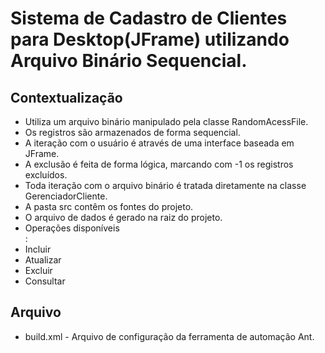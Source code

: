 # Sistema de Cadastro de Clientes para Desktop(JFrame) utilizando Arquivo Binário Sequencial.

## Contextualização

- Utiliza um arquivo binário manipulado pela classe RandomAcessFile.<br>
- Os registros são armazenados de forma sequencial.<br>
- A iteração com o usuário é através de uma interface baseada em JFrame.<br>
- A exclusão é feita de forma lógica, marcando com -1 os registros excluídos.<br>
- Toda iteração com o arquivo binário é tratada diretamente na classe GerenciadorCliente.<br>
- A pasta src contêm os fontes do projeto.<br>
- O arquivo de dados é gerado na raiz do projeto.<br>
- Operações disponíveis<br>:
 - Incluir<br>
 - Atualizar<br>
 - Excluir<br>
 - Consultar<br>

## Arquivo

- build.xml - Arquivo de configuração da ferramenta de automação Ant.
